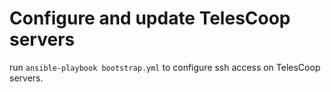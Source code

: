 # Configure and update TelesCoop servers

run `ansible-playbook bootstrap.yml` to configure ssh access on TelesCoop servers.
